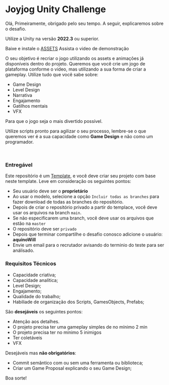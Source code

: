 # Joyjog Unity Challenge

Olá,
Primeiramente, obrigado pelo seu tempo. A seguir, explicaremos sobre o desafio.

Utilize a Unity na versão **2022.3** ou superior.

Baixe e instale o [ASSETS](https://assetstore.unity.com/packages/2d/characters/sunny-land-103349)
Assista o video de demonstração

O seu objetivo é recriar o jogo utilizando os assets e animações já disponíveis dentro do projeto. Queremos que você crie um jogo de plataforma conforme o video, mas utilizando a sua forma de criar a gameplay. Utilize tudo que você sabe sobre:
  * Game Design
  * Level Design
  * Narrativa
  * Engajamento
  * Gatilhos mentais
  * VFX

Para que o jogo seja o mais divertido possível.

Utilize scripts pronto para agilizar o seu processo, lembre-se o que queremos ver é a sua capacidade como **Game Design** e não como um programador.

&nbsp;

### Entregável

Este repositório é um [Template](https://docs.github.com/en/repositories/creating-and-managing-repositories/creating-a-repository-from-a-template), e você deve criar seu projeto com base neste template. Leve em consideração os seguintes pontos:

- Seu usuário deve ser o **proprietário**
- Ao usar o modelo, selecione a opção `Incluir todas as branches` para fazer download de todas as branches do repositório.
- Depois de criar o repositório privado a partir do templace, você deve usar os arquivos na branch `main`.
- Se não especificarem uma branch, você deve usar os arquivos que estão na `master`
- O repositório deve ser `privado`
- Depois que terminar compartilhe o desafio conosco adicione o usuário: **aquinoWill**
- Envie um email para o recrutador avisando do terminio do teste para ser análisado.

### Requisitos Técnicos
- Capacidade criativa;
- Capacidade analítica;
- Level Design;
- Engajamento;
- Qualidade do trabalho;
- Habiliade de organização dos Scripts, GamesObjects, Prefabs;

São **desejáveis** os seguintes pontos:

- Atenção aos detalhes.
- O projeto precisa ter uma gameplay simples de no mínimo 2 min
- O projeto precisa ter no mínimo 5 inimigos
- Ter coletáveis
- VFX

Desejáveis mas **não obrigatórios**:
- Commit semântico com ou sem uma ferramenta ou biblioteca;
- Criar um Game Proposal explicando o seu Game Design;

Boa sorte!